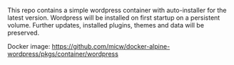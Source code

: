 This repo contains a simple wordpress container with auto-installer for the latest version.
Wordpress will be installed on first startup on a persistent volume. Further updates, installed plugins, themes and data will be preserved.

Docker image: https://github.com/micw/docker-alpine-wordpress/pkgs/container/wordpress
